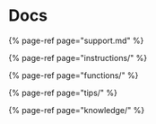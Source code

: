 # Docs

{% page-ref page="support.md" %}

{% page-ref page="instructions/" %}

{% page-ref page="functions/" %}

{% page-ref page="tips/" %}

{% page-ref page="knowledge/" %}



